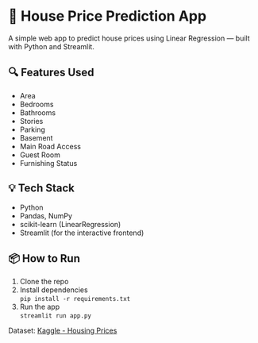 # 🏡 House Price Prediction App

A simple web app to predict house prices using Linear Regression — built with Python and Streamlit.

## 🔍 Features Used
- Area
- Bedrooms
- Bathrooms
- Stories
- Parking
- Basement
- Main Road Access
- Guest Room
- Furnishing Status

## 💡 Tech Stack
- Python
- Pandas, NumPy
- scikit-learn (LinearRegression)
- Streamlit (for the interactive frontend)

## 📦 How to Run
1. Clone the repo
2. Install dependencies  
   `pip install -r requirements.txt`
3. Run the app  
   `streamlit run app.py`


Dataset: [Kaggle - Housing Prices](https://www.kaggle.com/datasets/yasserh/housing-prices-dataset)
